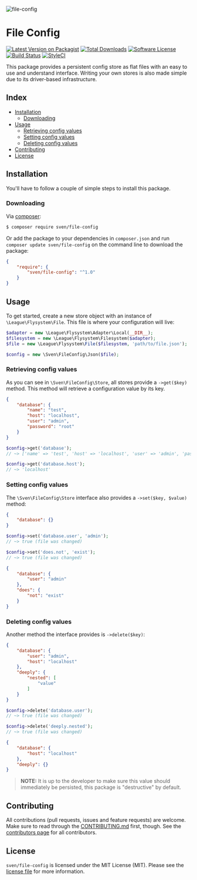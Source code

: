 ![file-config](:hero)

# File Config

[![Latest Version on Packagist][ico-version]][link-packagist]
[![Total Downloads][ico-downloads]][link-downloads]
[![Software License][ico-license]](LICENSE.md)
[![Build Status][ico-circleci]][link-circleci]
[![StyleCI][ico-styleci]][link-styleci]

This package provides a persistent config store as flat files with an easy
to use and understand interface. Writing your own stores is also made simple
due to its driver-based infrastructure.

## Index
- [Installation](#installation)
  - [Downloading](#downloading)
- [Usage](#usage)
  - [Retrieving config values](#retrieving-config-values)
  - [Setting config values](#setting-config-values)
  - [Deleting config values](#deleting-config-values)
- [Contributing](#contributing)
- [License](#license)

## Installation
You'll have to follow a couple of simple steps to install this package.

### Downloading
Via [composer](http://getcomposer.org):

```bash
$ composer require sven/file-config
```

Or add the package to your dependencies in `composer.json` and run
`composer update sven/file-config` on the command line to download
the package:

```json
{
    "require": {
        "sven/file-config": "^1.0"
    }
}
```

## Usage
To get started, create a new store object with an instance of `\League\Flysystem\File`. 
This file is where your configuration will live:

```php
$adapter = new \League\Flysystem\Adapter\Local(__DIR__);
$filesystem = new \League\Flysystem\Filesystem($adapter);
$file = new \League\Flysystem\File($filesystem, 'path/to/file.json');

$config = new \Sven\FileConfig\Json($file);
```

### Retrieving config values
As you can see in `\Sven\FileConfig\Store`, all stores provide a `->get($key)` method.
This method will retrieve a configuration value by its key.

```json
{
    "database": {
        "name": "test",
        "host": "localhost",
        "user": "admin",
        "password": "root"
    }
}
```

```php
$config->get('database'); 
// ~> ['name' => 'test', 'host' => 'localhost', 'user' => 'admin', 'password' => root']

$config->get('database.host'); 
// ~> 'localhost'
```

### Setting config values
The `\Sven\FileConfig\Store` interface also provides a `->set($key, $value)` method:

```json
{
    "database": {}
}
```

```php
$config->set('database.user', 'admin');
// ~> true (file was changed)

$config->set('does.not', 'exist');
// ~> true (file was changed)
```

```json
{
    "database": {
        "user": "admin"
    },
    "does": {
        "not": "exist"
    }
}
```

### Deleting config values
Another method the interface provides is `->delete($key)`:

```json
{
    "database": {
        "user": "admin",
        "host": "localhost"
    },
    "deeply": {
        "nested": [
            "value"
        ]
    }
}
```

```php
$config->delete('database.user');
// ~> true (file was changed)

$config->delete('deeply.nested');
// ~> true (file was changed)
```

```json
{
    "database": {
        "host": "localhost"
    },
    "deeply": {}
}
```

> **NOTE:** It is up to the developer to make sure this value should immediately be
persisted, this package is "destructive" by default.

## Contributing
All contributions (pull requests, issues and feature requests) are
welcome. Make sure to read through the [CONTRIBUTING.md](CONTRIBUTING.md) first,
though. See the [contributors page](../../graphs/contributors) for all contributors.

## License
`sven/file-config` is licensed under the MIT License (MIT). Please see the
[license file](LICENSE.md) for more information.

[ico-version]: https://img.shields.io/packagist/v/sven/file-config.svg?style=flat-square
[ico-license]: https://img.shields.io/badge/license-MIT-green.svg?style=flat-square
[ico-downloads]: https://img.shields.io/packagist/dt/sven/file-config.svg?style=flat-square
[ico-circleci]: https://img.shields.io/circleci/project/github/svenluijten/file-config.svg?style=flat-square
[ico-styleci]: https://styleci.io/repos/:styleci/shield

[link-packagist]: https://packagist.org/packages/sven/file-config
[link-downloads]: https://packagist.org/packages/sven/file-config
[link-circleci]: https://circleci.com/gh/svenluijten/file-config
[link-styleci]: https://styleci.io/repos/:styleci
